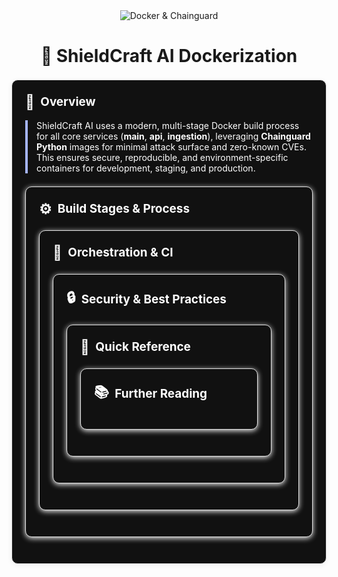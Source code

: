 <div align="center">
  <img src="https://img.shields.io/badge/Containerization-Docker%20%7C%20Chainguard-blue?style=for-the-badge&logo=docker&logoColor=white" alt="Docker & Chainguard" />
</div>

<h1 align="center">🐳 ShieldCraft AI Dockerization</h1>

<section style="border:1px solid #e0e0e0; border-radius:10px; margin:1.5em 0; box-shadow:0 2px 8px #f0f0f0; padding:1.5em; background:#111; color:#fff;">
<h2 style="margin-top:0;display:flex;align-items:center;font-size:1.35em;gap:0.5em;">
  <span style="font-size:1.2em;">🔎</span> Overview
</h2>
<div style="border-left:4px solid #a5b4fc; padding-left:1em; margin-bottom:1em;">
ShieldCraft AI uses a modern, multi-stage Docker build process for all core services (<b>main</b>, <b>api</b>, <b>ingestion</b>), leveraging <b>Chainguard Python</b> images for minimal attack surface and zero-known CVEs. This ensures secure, reproducible, and environment-specific containers for development, staging, and production.
</div>

<section style="border:1px solid #e0e0e0; border-radius:10px; margin:1.5em 0; box-shadow:0 2px 8px #f0f0f0; padding:1.5em; background:#111; color:#fff;">
<h2 style="margin-top:0;display:flex;align-items:center;font-size:1.35em;gap:0.5em;">
  <span style="font-size:1.2em;">⚙️</span> Build Stages & Process
</h2>
<ul style="margin-bottom:0.5em;">
</ul>

<section style="border:1px solid #e0e0e0; border-radius:10px; margin:1.5em 0; box-shadow:0 2px 8px #f0f0f0; padding:1.5em; background:#111; color:#fff;">
<h2 style="margin-top:0;display:flex;align-items:center;font-size:1.35em;gap:0.5em;">
  <span style="font-size:1.2em;">🧩</span> Orchestration & CI
</h2>
<ul style="margin-bottom:0.5em;">
</ul>

<section style="border:1px solid #e0e0e0; border-radius:10px; margin:1.5em 0; box-shadow:0 2px 8px #f0f0f0; padding:1.5em; background:#111; color:#fff;">
<h2 style="margin-top:0;display:flex;align-items:center;font-size:1.35em;gap:0.5em;">
  <span style="font-size:1.2em;">🔒</span> Security & Best Practices
</h2>
<ul style="margin-bottom:0.5em;">
</ul>

<section style="border:1px solid #e0e0e0; border-radius:10px; margin:1.5em 0; box-shadow:0 2px 8px #f0f0f0; padding:1.5em; background:#111; color:#fff;">
<h2 style="margin-top:0;display:flex;align-items:center;font-size:1.35em;gap:0.5em;">
  <span style="font-size:1.2em;">🚀</span> Quick Reference
</h2>
<ul style="margin-bottom:0.5em;">
</ul>

<section style="border:1px solid #e0e0e0; border-radius:10px; margin:1.5em 0; box-shadow:0 2px 8px #f0f0f0; padding:1.5em; background:#111; color:#fff;">
<h2 style="margin-top:0;display:flex;align-items:center;font-size:1.35em;gap:0.5em;">
  <span style="font-size:1.2em;">📚</span> Further Reading
</h2>
<ul style="margin-bottom:0.5em;">
</ul>

